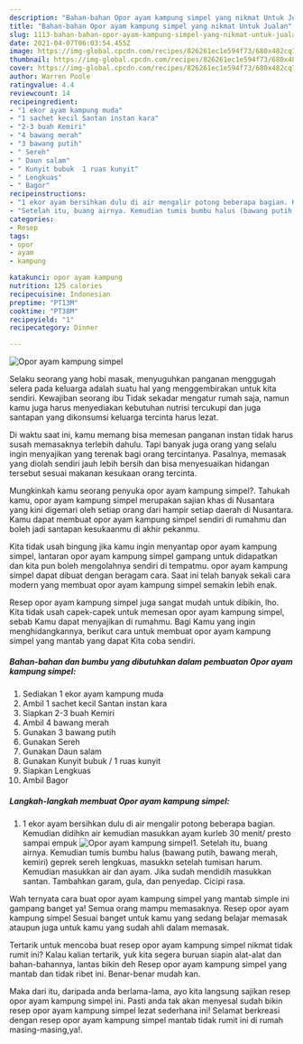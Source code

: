 ```yaml
---
description: "Bahan-bahan Opor ayam kampung simpel yang nikmat Untuk Jualan"
title: "Bahan-bahan Opor ayam kampung simpel yang nikmat Untuk Jualan"
slug: 1113-bahan-bahan-opor-ayam-kampung-simpel-yang-nikmat-untuk-jualan
date: 2021-04-07T06:03:54.455Z
image: https://img-global.cpcdn.com/recipes/826261ec1e594f73/680x482cq70/opor-ayam-kampung-simpel-foto-resep-utama.jpg
thumbnail: https://img-global.cpcdn.com/recipes/826261ec1e594f73/680x482cq70/opor-ayam-kampung-simpel-foto-resep-utama.jpg
cover: https://img-global.cpcdn.com/recipes/826261ec1e594f73/680x482cq70/opor-ayam-kampung-simpel-foto-resep-utama.jpg
author: Warren Poole
ratingvalue: 4.4
reviewcount: 14
recipeingredient:
- "1 ekor ayam kampung muda"
- "1 sachet kecil Santan instan kara"
- "2-3 buah Kemiri"
- "4 bawang merah"
- "3 bawang putih"
- " Sereh"
- " Daun salam"
- " Kunyit bubuk  1 ruas kunyit"
- " Lengkuas"
- " Bagor"
recipeinstructions:
- "1 ekor ayam bersihkan dulu di air mengalir potong beberapa bagian. Kemudian didihkn air kemudian masukkan ayam kurleb 30 menit/ presto sampai empuk"
- "Setelah itu, buang airnya. Kemudian tumis bumbu halus (bawang putih, bawang merah, kemiri) geprek sereh lengkuas, masukkn setelah tumisan harum. Kemudian masukkan air dan ayam. Jika sudah mendidih masukkan santan. Tambahkan garam, gula, dan penyedap. Cicipi rasa."
categories:
- Resep
tags:
- opor
- ayam
- kampung

katakunci: opor ayam kampung 
nutrition: 125 calories
recipecuisine: Indonesian
preptime: "PT13M"
cooktime: "PT38M"
recipeyield: "1"
recipecategory: Dinner

---
```



![Opor ayam kampung simpel](https://img-global.cpcdn.com/recipes/826261ec1e594f73/680x482cq70/opor-ayam-kampung-simpel-foto-resep-utama.jpg)

Selaku seorang yang hobi masak, menyuguhkan panganan menggugah selera pada keluarga adalah suatu hal yang menggembirakan untuk kita sendiri. Kewajiban seorang ibu Tidak sekadar mengatur rumah saja, namun kamu juga harus menyediakan kebutuhan nutrisi tercukupi dan juga santapan yang dikonsumsi keluarga tercinta harus lezat.

Di waktu  saat ini, kamu memang bisa memesan panganan instan tidak harus susah memasaknya terlebih dahulu. Tapi banyak juga orang yang selalu ingin menyajikan yang terenak bagi orang tercintanya. Pasalnya, memasak yang diolah sendiri jauh lebih bersih dan bisa menyesuaikan hidangan tersebut sesuai makanan kesukaan orang tercinta. 



Mungkinkah kamu seorang penyuka opor ayam kampung simpel?. Tahukah kamu, opor ayam kampung simpel merupakan sajian khas di Nusantara yang kini digemari oleh setiap orang dari hampir setiap daerah di Nusantara. Kamu dapat membuat opor ayam kampung simpel sendiri di rumahmu dan boleh jadi santapan kesukaanmu di akhir pekanmu.

Kita tidak usah bingung jika kamu ingin menyantap opor ayam kampung simpel, lantaran opor ayam kampung simpel gampang untuk didapatkan dan kita pun boleh mengolahnya sendiri di tempatmu. opor ayam kampung simpel dapat dibuat dengan beragam cara. Saat ini telah banyak sekali cara modern yang membuat opor ayam kampung simpel semakin lebih enak.

Resep opor ayam kampung simpel juga sangat mudah untuk dibikin, lho. Kita tidak usah capek-capek untuk memesan opor ayam kampung simpel, sebab Kamu dapat menyajikan di rumahmu. Bagi Kamu yang ingin menghidangkannya, berikut cara untuk membuat opor ayam kampung simpel yang mantab yang dapat Kita coba sendiri.

<!--inarticleads1-->

##### Bahan-bahan dan bumbu yang dibutuhkan dalam pembuatan Opor ayam kampung simpel:

1. Sediakan 1 ekor ayam kampung muda
1. Ambil 1 sachet kecil Santan instan kara
1. Siapkan 2-3 buah Kemiri
1. Ambil 4 bawang merah
1. Gunakan 3 bawang putih
1. Gunakan  Sereh
1. Gunakan  Daun salam
1. Gunakan  Kunyit bubuk / 1 ruas kunyit
1. Siapkan  Lengkuas
1. Ambil  Bagor




<!--inarticleads2-->

##### Langkah-langkah membuat Opor ayam kampung simpel:

1. 1 ekor ayam bersihkan dulu di air mengalir potong beberapa bagian. Kemudian didihkn air kemudian masukkan ayam kurleb 30 menit/ presto sampai empuk
<img src="https://img-global.cpcdn.com/steps/f68f1b893f29b24d/160x128cq70/opor-ayam-kampung-simpel-langkah-memasak-1-foto.jpg" alt="Opor ayam kampung simpel">1. Setelah itu, buang airnya. Kemudian tumis bumbu halus (bawang putih, bawang merah, kemiri) geprek sereh lengkuas, masukkn setelah tumisan harum. Kemudian masukkan air dan ayam. Jika sudah mendidih masukkan santan. Tambahkan garam, gula, dan penyedap. Cicipi rasa.




Wah ternyata cara buat opor ayam kampung simpel yang mantab simple ini gampang banget ya! Semua orang mampu memasaknya. Resep opor ayam kampung simpel Sesuai banget untuk kamu yang sedang belajar memasak ataupun juga untuk kamu yang sudah ahli dalam memasak.

Tertarik untuk mencoba buat resep opor ayam kampung simpel nikmat tidak rumit ini? Kalau kalian tertarik, yuk kita segera buruan siapin alat-alat dan bahan-bahannya, lantas bikin deh Resep opor ayam kampung simpel yang mantab dan tidak ribet ini. Benar-benar mudah kan. 

Maka dari itu, daripada anda berlama-lama, ayo kita langsung sajikan resep opor ayam kampung simpel ini. Pasti anda tak akan menyesal sudah bikin resep opor ayam kampung simpel lezat sederhana ini! Selamat berkreasi dengan resep opor ayam kampung simpel mantab tidak rumit ini di rumah masing-masing,ya!.

